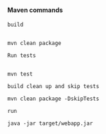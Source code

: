 #### Maven commands



```build```

````

mvn clean package

````

```Run tests```

````

mvn test

````

```build clean up and skip tests```

````
mvn clean package -DskipTests

````

```run```

````
java -jar target/webapp.jar 

````
